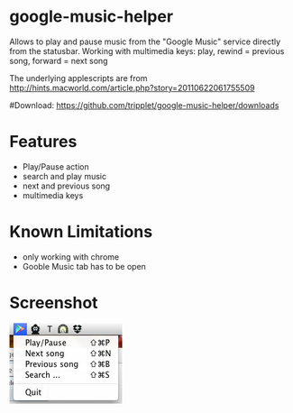 google-music-helper
===================

Allows to play and pause music from the "Google Music" service directly from the statusbar.
Working with multimedia keys: play, rewind = previous song, forward = next song

The underlying applescripts are from http://hints.macworld.com/article.php?story=20110622061755509

#Download:
https://github.com/tripplet/google-music-helper/downloads

Features
========
* Play/Pause action
* search and play music
* next and previous song
* multimedia keys



Known Limitations
=================

* only working with chrome
* Gooble Music tab has to be open

Screenshot
==========

![](https://github.com/tripplet/google-music-helper/raw/master/screenshot.png) 

